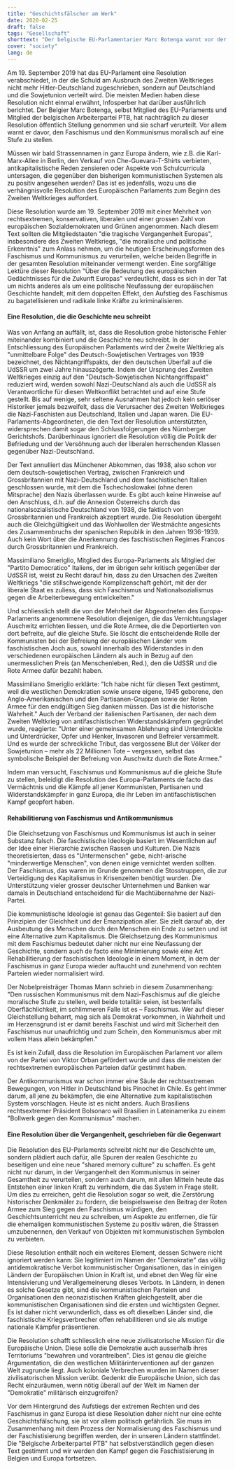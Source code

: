 ```yaml
---
title: "Geschichtsfälscher am Werk"
date: 2020-02-25
draft: false
tags: "Gesellschaft"
shorttext: "Der belgische EU-Parlamentarier Marc Botenga warnt vor der moralischen Gleichsetzung von Faschismus und Kommunismus in der Politik."
cover: "society"
lang: de
---
```


Am 19. September 2019 hat das EU-Parlament eine Resolution verabschiedet, in der die Schuld am Ausbruch des Zweiten Weltkrieges nicht mehr Hitler-Deutschland zugeschrieben, sondern auf Deutschland und die Sowjetunion verteilt wird. Die meisten Medien haben diese Resolution nicht einmal erwähnt, Infosperber hat darüber ausführlich berichtet. Der Belgier Marc Botenga, selbst Mitglied des EU-Parlaments und Mitglied der belgischen Arbeiterpartei PTB, hat nachträglich zu dieser Resolution öffentlich Stellung genommen und sie scharf verurteilt. Vor allem warnt er davor, den Faschismus und den Kommunismus moralisch auf eine Stufe zu stellen.

Müssen wir bald Strassennamen in ganz Europa ändern, wie z.B. die Karl-Marx-Allee in Berlin, den Verkauf von Che-Guevara-T-Shirts verbieten, antikapitalistische Reden zensieren oder Aspekte von Schulcurricula untersagen, die gegenüber den bisherigen kommunistischen Systemen als zu positiv angesehen werden? Das ist es jedenfalls, wozu uns die verhängnisvolle Resolution des Europäischen Parlaments zum Beginn des Zweiten Weltkrieges auffordert.

Diese Resolution wurde am 19. September 2019 mit einer Mehrheit von rechtsextremen, konservativen, liberalen und einer grossen Zahl von europäischen Sozialdemokraten und Grünen angenommen. Nach diesem Text sollten die Mitgliedstaaten "die tragische Vergangenheit Europas", insbesondere des Zweiten Weltkriegs, "die moralische und politische Erkenntnis" zum Anlass nehmen, um die heutigen Erscheinungsformen des Faschismus und Kommunismus zu verurteilen, welche beiden Begriffe in der gesamten Resolution miteinander vermengt werden. Eine sorgfältige Lektüre dieser Resolution "Über die Bedeutung des europäischen Gedächtnisses für die Zukunft Europas" verdeutlicht, dass es sich in der Tat um nichts anderes als um eine politische Neufassung der europäischen Geschichte handelt, mit dem doppelten Effekt, den Aufstieg des Faschismus zu bagatellisieren und radikale linke Kräfte zu kriminalisieren.

#### Eine Resolution, die die Geschichte neu schreibt

Was von Anfang an auffällt, ist, dass die Resolution grobe historische Fehler miteinander kombiniert und die Geschichte neu schreibt. In der Entschliessung des Europäischen Parlaments wird der Zweite Weltkrieg als "unmittelbare Folge" des Deutsch-Sowjetischen Vertrages von 1939 bezeichnet, des Nichtangriffspakts, der den deutschen Überfall auf die UdSSR um zwei Jahre hinauszögerte. Indem der Ursprung des Zweiten Weltkrieges einzig auf den "Deutsch-Sowjetischen Nichtangriffspakt" reduziert wird, werden sowohl Nazi-Deutschland als auch die UdSSR als Verantwortliche für diesen Weltkonflikt betrachtet und auf eine Stufe gestellt. Bis auf wenige, sehr seltene Ausnahmen hat jedoch kein seriöser Historiker jemals bezweifelt, dass die Verursacher des Zweiten Weltkrieges die Nazi-Faschisten aus Deutschland, Italien und Japan waren. Die EU-Parlaments-Abgeordneten, die den Text der Resolution unterstützten, widersprechen damit sogar den Schlussfolgerungen des Nürnberger Gerichtshofs. Darüberhinaus ignoriert die Resolution völlig die Politik der Befriedung und der Versöhnung auch der liberalen herrschenden Klassen gegenüber Nazi-Deutschland.

Der Text annulliert das Münchener Abkommen, das 1938, also schon vor dem deutsch-sowjetischen Vertrag, zwischen Frankreich und Grossbritannien mit Nazi-Deutschland und dem faschistischen Italien geschlossen wurde, mit dem die Tschechoslowakei (ohne deren Mitsprache) den Nazis überlassen wurde. Es gibt auch keine Hinweise auf den Anschluss, d.h. auf die Annexion Österreichs durch das nationalsozialistische Deutschland von 1938, die faktisch von Grossbritannien und Frankreich akzeptiert wurde. Die Resolution übergeht auch die Gleichgültigkeit und das Wohlwollen der Westmächte angesichts des Zusammenbruchs der spanischen Republik in den Jahren 1936-1939. Auch kein Wort über die Anerkennung des faschistischen Regimes Francos durch Grossbritannien und Frankreich.

Massimiliano Smeriglio, Mitglied des Europa-Parlaments als Mitglied der "Partito Democratico" Italiens, der im übrigen sehr kritisch gegenüber der UdSSR ist, weist zu Recht darauf hin, dass zu den Ursachen des Zweiten Weltkriegs "die stillschweigende Komplizenschaft gehört, mit der der liberale Staat es zuliess, dass sich Faschismus und Nationalsozialismus gegen die Arbeiterbewegung entwickelten."

Und schliesslich stellt die von der Mehrheit der Abgeordneten des Europa-Parlaments angenommene Resolution diejenigen, die das Vernichtungslager Auschwitz errichten liessen, und die Rote Armee, die die Deportierten von dort befreite, auf die gleiche Stufe. Sie löscht die entscheidende Rolle der Kommunisten bei der Befreiung der europäischen Länder vom faschistischen Joch aus, sowohl innerhalb des Widerstandes in den verschiedenen europäischen Ländern als auch in Bezug auf den unermesslichen Preis (an Menschenleben, Red.), den die UdSSR und die Rote Armee dafür bezahlt haben.

Massimiliano Smeriglio erklärte: "Ich habe nicht für diesen Text gestimmt, weil die westlichen Demokratien sowie unsere eigene, 1945 geborene, den Anglo-Amerikanischen und den Partisanen-Gruppen sowie der Roten Armee für den endgültigen Sieg danken müssen. Das ist die historische Wahrheit." Auch der Verband der italienischen Partisanen, der nach dem Zweiten Weltkrieg von antifaschistischen Widerstandskämpfern gegründet wurde, reagierte: "Unter einer gemeinsamen Ablehnung sind Unterdrückte und Unterdrücker, Opfer und Henker, Invasoren und Befreier versammelt. Und es wurde der schreckliche Tribut, das vergossene Blut der Völker der Sowjetunion – mehr als 22 Millionen Tote – vergessen, selbst das symbolische Beispiel der Befreiung von Auschwitz durch die Rote Armee."

Indem man versucht, Faschismus und Kommunismus auf die gleiche Stufe zu stellen, beleidigt die Resolution des Europa-Parlaments de facto das Vermächtnis und die Kämpfe all jener Kommunisten, Partisanen und Widerstandskämpfer in ganz Europa, die ihr Leben im antifaschistischen Kampf geopfert haben.

#### Rehabilitierung von Faschismus und Antikommunismus

Die Gleichsetzung von Faschismus und Kommunismus ist auch in seiner Substanz falsch. Die faschistische Ideologie basiert im Wesentlichen auf der Idee einer Hierarchie zwischen Rassen und Kulturen. Die Nazis theoretisierten, dass es "Untermenschen" gebe, nicht-arische "minderwertige Menschen", von denen einige vernichtet werden sollten. Der Faschismus, das waren im Grunde genommen die Stosstruppen, die zur Verteidigung des Kapitalismus in Krisenzeiten benötigt wurden. Die Unterstützung vieler grosser deutscher Unternehmen und Banken war damals in Deutschland entscheidend für die Machtübernahme der Nazi-Partei.

Die kommunistische Ideologie ist genau das Gegenteil: Sie basiert auf den Prinzipien der Gleichheit und der Emanzipation aller. Sie zielt darauf ab, der Ausbeutung des Menschen durch den Menschen ein Ende zu setzen und ist eine Alternative zum Kapitalismus. Die Gleichsetzung des Kommunismus mit dem Faschismus bedeutet daher nicht nur eine Neufassung der Geschichte, sondern auch de facto eine Minimierung sowie eine Art Rehabilitierung der faschistischen Ideologie in einem Moment, in dem der Faschismus in ganz Europa wieder auftaucht und zunehmend von rechten Parteien wieder normalisiert wird.

Der Nobelpreisträger Thomas Mann schrieb in diesem Zusammenhang: "Den russischen Kommunismus mit dem Nazi-Faschismus auf die gleiche moralische Stufe zu stellen, weil beide totalitär seien, ist bestenfalls Oberflächlichkeit, im schlimmeren Falle ist es – Faschismus. Wer auf dieser Gleichstellung beharrt, mag sich als Demokrat vorkommen, in Wahrheit und im Herzensgrund ist er damit bereits Faschist und wird mit Sicherheit den Faschismus nur unaufrichtig und zum Schein, den Kommunismus aber mit vollem Hass allein bekämpfen."

Es ist kein Zufall, dass die Resolution im Europäischen Parlament vor allem von der Partei von Viktor Orban gefördert wurde und dass die meisten der rechtsextremen europäischen Parteien dafür gestimmt haben.

Der Antikommunismus war schon immer eine Säule der rechtsextremen Bewegungen, von Hitler in Deutschland bis Pinochet in Chile. Es geht immer darum, all jene zu bekämpfen, die eine Alternative zum kapitalistischen System vorschlagen. Heute ist es nicht anders. Auch Brasiliens rechtsextremer Präsident Bolsonaro will Brasilien in Lateinamerika zu einem "Bollwerk gegen den Kommunismus" machen.

#### Eine Resolution über die Vergangenheit, geschrieben für die Gegenwart

Die Resolution des EU-Parlaments schreibt nicht nur die Geschichte um, sondern plädiert auch dafür, alle Spuren der realen Geschichte zu beseitigen und eine neue "shared memory culture" zu schaffen. Es geht nicht nur darum, in der Vergangenheit den Kommunismus in seiner Gesamtheit zu verurteilen, sondern auch darum, mit allen Mitteln heute das Entstehen einer linken Kraft zu verhindern, die das System in Frage stellt. Um dies zu erreichen, geht die Resolution sogar so weit, die Zerstörung historischer Denkmäler zu fordern, die beispielsweise den Beitrag der Roten Armee zum Sieg gegen den Faschismus würdigen, den Geschichtsunterricht neu zu schreiben, um Aspekte zu entfernen, die für die ehemaligen kommunistischen Systeme zu positiv wären, die Strassen umzubenennen, den Verkauf von Objekten mit kommunistischen Symbolen zu verbieten.

Diese Resolution enthält noch ein weiteres Element, dessen Schwere nicht ignoriert werden kann: Sie legitimiert im Namen der "Demokratie" das völlig antidemokratische Verbot kommunistischer Organisationen, das in einigen Ländern der Europäischen Union in Kraft ist, und ebnet den Weg für eine Intensivierung und Verallgemeinerung dieses Verbots. In Ländern, in denen es solche Gesetze gibt, sind die kommunistischen Parteien und Organisationen den neonazistischen Kräften gleichgestellt, aber die kommunistischen Organisationen sind die ersten und wichtigsten Gegner. Es ist daher nicht verwunderlich, dass es oft dieselben Länder sind, die faschistische Kriegsverbrecher offen rehabilitieren und sie als mutige nationale Kämpfer präsentieren.

Die Resolution schafft schliesslich eine neue zivilisatorische Mission für die Europäische Union. Diese solle die Demokratie auch ausserhalb ihres Territoriums "bewahren und vorantreiben". Dies ist genau die gleiche Argumentation, die den westlichen Militärinterventionen auf der ganzen Welt zugrunde liegt. Auch koloniale Verbrechen wurden im Namen dieser zivilisatorischen Mission verübt. Gedenkt die Europäische Union, sich das Recht einzuräumen, wenn nötig überall auf der Welt im Namen der "Demokratie" militärisch einzugreifen?

Vor dem Hintergrund des Aufstiegs der extremen Rechten und des Faschismus in ganz Europa ist diese Resolution daher nicht nur eine echte Geschichtsfälschung, sie ist vor allem politisch gefährlich. Sie muss im Zusammenhang mit dem Prozess der Normalisierung des Faschismus und der Faschistisierung begriffen werden, der in unseren Ländern stattfindet. Die "Belgische Arbeiterpartei PTB" hat selbstverständlich gegen diesen Text gestimmt und wir werden den Kampf gegen die Faschistisierung in Belgien und Europa fortsetzen.
